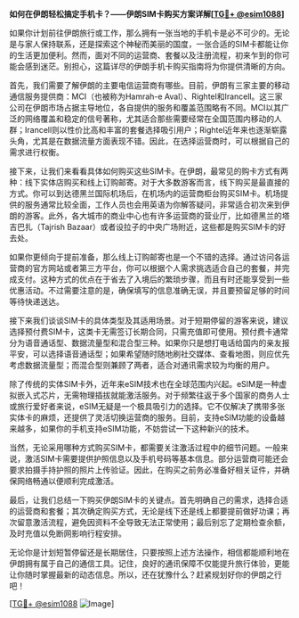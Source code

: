 **如何在伊朗轻松搞定手机卡？——伊朗SIM卡购买方案详解[[TG💪+ @esim1088](https://t.me/s/esim1088)]**

如果你计划前往伊朗旅行或工作，那么拥有一张当地的手机卡是必不可少的。无论是与家人保持联系，还是探索这个神秘而美丽的国度，一张合适的SIM卡都能让你的生活更加便利。然而，面对不同的运营商、套餐以及注册流程，初来乍到的你可能会感到迷茫。别担心，这篇详尽的伊朗手机卡购买指南将为你提供清晰的方向。

首先，我们需要了解伊朗的主要电信运营商有哪些。目前，伊朗有三家主要的移动通信服务提供商：MCI（也被称为Hamrah-e Aval）、Rightel和Irancell。这三家公司在伊朗市场占据主导地位，各自提供的服务和覆盖范围略有不同。MCI以其广泛的网络覆盖和稳定的信号著称，尤其适合那些需要经常在全国范围内移动的人群；Irancell则以性价比高和丰富的套餐选择吸引用户；Rightel近年来也逐渐崭露头角，尤其是在数据流量方面表现不错。因此，在选择运营商时，可以根据自己的需求进行权衡。

接下来，让我们来看看具体如何购买这些SIM卡。在伊朗，最常见的购卡方式有两种：线下实体店购买和线上订购邮寄。对于大多数游客而言，线下购买是最直接的方式。你可以到达德黑兰国际机场后，在机场内的运营商柜台购买SIM卡。机场提供的服务通常比较全面，工作人员也会用英语为你解答疑问，非常适合初次来到伊朗的游客。此外，各大城市的商业中心也有许多运营商的营业厅，比如德黑兰的塔吉巴扎（Tajrish Bazaar）或者设拉子的中央广场附近，这些都是购买SIM卡的好去处。

如果你更倾向于提前准备，那么线上订购邮寄也是一个不错的选择。通过访问各运营商的官方网站或者第三方平台，你可以根据个人需求挑选适合自己的套餐，并完成支付。这种方式的优点在于省去了入境后的繁琐步骤，而且有时还能享受到一些优惠活动。不过需要注意的是，确保填写的信息准确无误，并且要预留足够的时间等待快递送达。

接下来我们谈谈SIM卡的具体类型及其适用场景。对于短期停留的游客来说，建议选择预付费SIM卡，这类卡无需签订长期合同，只需充值即可使用。预付费卡通常分为语音通话型、数据流量型和混合型三种。如果你只是想打电话给国内的亲友报平安，可以选择语音通话型；如果希望随时随地刷社交媒体、查看地图，则应优先考虑数据流量型；而混合型则兼顾了两者，适合对通讯需求较为均衡的用户。

除了传统的实体SIM卡外，近年来eSIM技术也在全球范围内兴起。eSIM是一种虚拟嵌入式芯片，无需物理插拔就能激活服务。对于频繁往返于多个国家的商务人士或旅行爱好者来说，eSIM无疑是一个极具吸引力的选择。它不仅解决了携带多张实体卡的麻烦，还提供了灵活切换运营商的服务。目前，支持eSIM功能的设备越来越多，如果你的手机支持eSIM功能，不妨尝试一下这种新兴的技术。

当然，无论采用哪种方式购买SIM卡，都需要关注激活过程中的细节问题。一般来说，激活SIM卡需要提供护照信息以及手机号码等基本信息。部分运营商可能还会要求拍摄手持护照的照片上传验证。因此，在购买之前务必准备好相关证件，并确保网络畅通以便顺利完成激活。

最后，让我们总结一下购买伊朗SIM卡的关键点。首先明确自己的需求，选择合适的运营商和套餐；其次确定购买方式，无论是线下还是线上都要提前做好功课；再次留意激活流程，避免因资料不全导致无法正常使用；最后别忘了定期检查余额，及时充值以免断网影响行程安排。

无论你是计划短暂停留还是长期居住，只要按照上述方法操作，相信都能顺利地在伊朗拥有属于自己的通信工具。记住，良好的通讯保障不仅能提升旅行体验，更能让你随时掌握最新的动态信息。所以，还在犹豫什么？赶紧规划好你的伊朗之行吧！

[[TG💪+ @esim1088](https://t.me/s/esim1088) ![Image](https://i.postimg.cc/4NQfJmqS/Snipaste-2025-05-13-00-14-12.png)]
